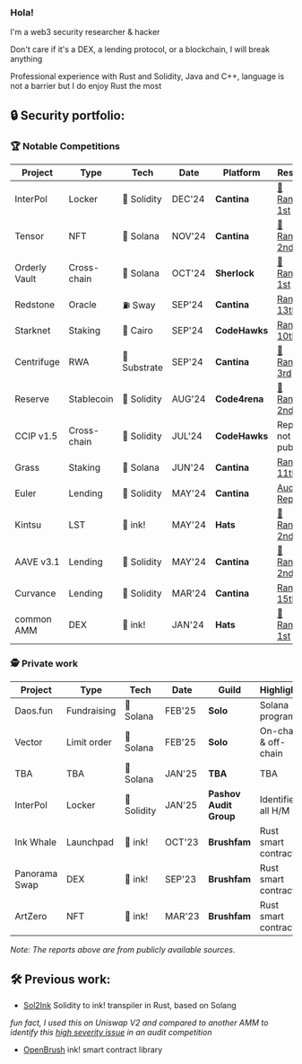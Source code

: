 ### Hola!

I'm a web3 security researcher & hacker

Don't care if it's a DEX, a lending protocol, or a blockchain, I will break anything

Professional experience with Rust and Solidity, Java and C++, language is not a barrier but I do enjoy Rust the most

## 🔒 Security portfolio:

### 🏆 Notable Competitions

| Project       | Type        | Tech         | Date   | Platform      | Result                                                                                                                                     |
| ------------- | ----------- | ------------ | ------ | ------------- | ------------------------------------------------------------------------------------------------------------------------------------------ |
| InterPol      | Locker      | 💎 Solidity  | DEC'24 | **Cantina**   | [🥇 Rank: 1st](https://cantina.xyz/competitions/55023131-27df-44e4-af46-bec298d0fa8e/leaderboard)                                          |
| Tensor        | NFT         | 🦀 Solana    | NOV'24 | **Cantina**   | [🥈 Rank: 2nd](https://cantina.xyz/competitions/21787352-de2c-4a77-af09-cc0a250d1f04/leaderboard)                                          |
| Orderly Vault | Cross-chain | 🦀 Solana    | OCT'24 | **Sherlock**  | [🥇 Rank: 1st](https://audits.sherlock.xyz/contests/524?filter=results)                                                                    |
| Redstone      | Oracle      | ⛽ Sway      | SEP'24 | **Cantina**   | [Rank: 13th](https://cantina.xyz/competitions/8337db39-e04e-470d-8090-0cfb9a7ec2dd/leaderboard)                                            |
| Starknet      | Staking     | 🔮 Cairo     | SEP'24 | **CodeHawks** | [Rank: 10th](https://codehawks.cyfrin.io/c/2024-09-starknet-staking/results?lt=contest&page=1&sc=reward&sj=reward&t=leaderboard)           |
| Centrifuge    | RWA         | 🦀 Substrate | SEP'24 | **Cantina**   | [🥉 Rank: 3rd](https://cantina.xyz/leaderboard/a0a58a8b-247e-4203-b3cb-476ded9d5515)                                                       |
| Reserve       | Stablecoin  | 💎 Solidity  | AUG'24 | **Code4rena** | [🥈 Rank: 2nd](https://code4rena.com/audits/2024-07-reserve-core)                                                                          |
| CCIP v1.5     | Cross-chain | 💎 Solidity  | JUL'24 | **CodeHawks** | Report not public                                                                                                                          |
| Grass         | Staking     | 🦀 Solana    | JUN'24 | **Cantina**   | [Rank: 11th](https://cantina.xyz/leaderboard/3211ee0d-133f-43a0-837e-8dc1ecfaa424)                                                         |
| Euler         | Lending     | 💎 Solidity  | MAY'24 | **Cantina**   | [Audit Report](https://github.com/euler-xyz/ethereum-vault-connector/blob/master/audits/Euler%20Cantina%20Code%20Competition%20report.pdf) |
| Kintsu        | LST         | 🦀 ink!      | MAY'24 | **Hats**      | [🥈 Rank: 2nd](https://app.hats.finance/audit-competitions/kintsu-0x7d70f9442af3a9a0a734fa6a1b4857f25518e9d2/leaderboard)                  |
| AAVE v3.1     | Lending     | 💎 Solidity  | MAY'24 | **Cantina**   | [🥈 Rank: 2nd](https://cantina.xyz/competitions/5ffcedec-7e2e-4717-a3e4-e9041ca541c2/leaderboard)                                          |
| Curvance      | Lending     | 💎 Solidity  | MAR'24 | **Cantina**   | [Rank: 15th](https://cantina.xyz/competitions/ac757733-81a4-43c7-8f49-17c5b135cdff/leaderboard)                                            |
| common AMM    | DEX         | 🦀 ink!      | JAN'24 | **Hats**      | [🥇 Rank: 1st](https://app.hats.finance/audit-competitions/alephzeroamm-0x0d88a9ece90994ecb3ba704730819d71c139f60f/leaderboard)            |

### 🕵️ Private work

| Project | Type        | Tech        | Date   | Guild                  | Highlights           | Report                                                                                                  |
| -------------- | ----------- | ----------- | ------ | ---------------------- | -------------------- | ------------------------------------------------------------------------------------------------------- |
| Daos.fun       | Fundraising | 🦀 Solana   | FEB'25 | **Solo**               | Solana program       | Private                                                                                                 |
| Vector    | Limit order | 🦀 Solana   | FEB'25 | **Solo**               | On-chain & off-chain | Private                                                                                                 |
| TBA            | TBA         | 🦀 Solana   | JAN'25 | **TBA**                | TBA                  | Private                                                                                                 |
| InterPol       | Locker      | 💎 Solidity | JAN'25 | **Pashov Audit Group** | Identified all H/M   | [Report](https://github.com/pashov/audits/blob/master/team/pdf/Interpol-security-review_2024-12-24.pdf) |
| Ink Whale      | Launchpad   | 🦀 ink!     | OCT'23 | **Brushfam**           | Rust smart contract  | [Report](https://tinyurl.com/inkwhale)                                                                  |
| Panorama Swap  | DEX         | 🦀 ink!     | SEP'23 | **Brushfam**           | Rust smart contract  | Private                                                                                                 |
| ArtZero        | NFT         | 🦀 ink!     | MAR'23 | **Brushfam**           | Rust smart contract  | [Report](https://tinyurl.com/artzero)                                                                   |

_Note: The reports above are from publicly available sources._

## 🛠️ Previous work:

- [Sol2Ink](https://github.com/Brushfam/sol2ink) Solidity to ink! transpiler in Rust, based on Solang

_fun fact, I used this on Uniswap V2 and compared to another AMM to identify this [high severity issue](https://github.com/hats-finance/AlephZeroAMM-0x0d88a9ece90994ecb3ba704730819d71c139f60f/issues/37) in an audit competition_

- [OpenBrush](https://github.com/Brushfam/openbrush-contracts) ink! smart contract library
